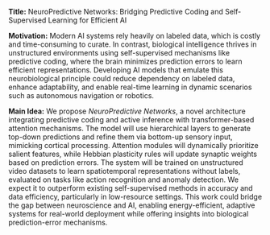 **Title:** NeuroPredictive Networks: Bridging Predictive Coding and Self-Supervised Learning for Efficient AI  

**Motivation:** Modern AI systems rely heavily on labeled data, which is costly and time-consuming to curate. In contrast, biological intelligence thrives in unstructured environments using self-supervised mechanisms like predictive coding, where the brain minimizes prediction errors to learn efficient representations. Developing AI models that emulate this neurobiological principle could reduce dependency on labeled data, enhance adaptability, and enable real-time learning in dynamic scenarios such as autonomous navigation or robotics.  

**Main Idea:** We propose *NeuroPredictive Networks*, a novel architecture integrating predictive coding and active inference with transformer-based attention mechanisms. The model will use hierarchical layers to generate top-down predictions and refine them via bottom-up sensory input, mimicking cortical processing. Attention modules will dynamically prioritize salient features, while Hebbian plasticity rules will update synaptic weights based on prediction errors. The system will be trained on unstructured video datasets to learn spatiotemporal representations without labels, evaluated on tasks like action recognition and anomaly detection. We expect it to outperform existing self-supervised methods in accuracy and data efficiency, particularly in low-resource settings. This work could bridge the gap between neuroscience and AI, enabling energy-efficient, adaptive systems for real-world deployment while offering insights into biological prediction-error mechanisms.